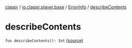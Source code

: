 [clappr](../../index.md) / [io.clappr.player.base](../index.md) / [ErrorInfo](index.md) / [describeContents](.)

# describeContents

`fun describeContents(): Int` [(source)](https://github.com/clappr/clappr-android/tree/dev/clappr/src/main/kotlin/io/clappr/player/base/ErrorInfo.kt#L39)